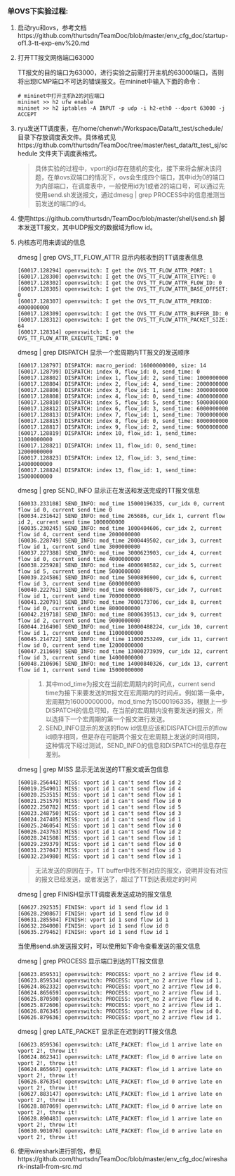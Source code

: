 ### 单OVS下实验过程:

1. 启动ryu和ovs，参考文档https://github.com/thurtsdn/TeamDoc/blob/master/env_cfg_doc/startup-of1.3-tt-exp-env%20.md

2. 打开TT报文网络端口63000

   TT报文的目的端口为63000，进行实验之前需打开主机的63000端口，否则将出现ICMP端口不可达的错误报文。在mininet中输入下面的命令：

   ```
   # mininet中打开主机h2的对应端口
   mininet >> h2 ufw enable
   mininet >> h2 iptables -A INPUT -p udp -i h2-eth0 --dport 63000 -j ACCEPT
   ```


3. ryu发送TT调度表，在/home/chenwh/Workspace/Data/tt_test/schedule/  目录下存放调度表文件。具体格式见https://github.com/thurtsdn/TeamDoc/tree/master/test_data/tt_test_sj/schedule 文件夹下调度表格式。

   > 具体实验的过程中，vport的id存在随机的变化，接下来将会解决该问题，在单ovs双端口的情况下，ovs会生成四个端口，其中id为0的端口为内部端口，在调度表中，一般使用id为1或者2的端口号，可以通过先使用send.sh发送报文，通过dmesg | grep PROCESS中的信息推测当前发送的端口的id。

4. 使用https://github.com/thurtsdn/TeamDoc/blob/master/shell/send.sh 脚本发送TT报文，其中UDP报文的数据域为flow id。

5. 内核态可用来调试的信息

   dmesg | grep OVS_TT_FLOW_ATTR 显示内核收到的TT调度表信息

   ```
   [60017.128294] openvswitch: I get the OVS_TT_FLOW_ATTR_PORT: 1
   [60017.128300] openvswitch: I get the OVS_TT_FLOW_ATTR_ETYPE: 0
   [60017.128302] openvswitch: I get the OVS_TT_FLOW_ATTR_FLOW_ID: 0
   [60017.128305] openvswitch: I get the OVS_TT_FLOW_ATTR_BASE_OFFSET: 0
   [60017.128307] openvswitch: I get the OVS_TT_FLOW_ATTR_PERIOD: 4000000000
   [60017.128309] openvswitch: I get the OVS_TT_FLOW_ATTR_BUFFER_ID: 0
   [60017.128312] openvswitch: I get the OVS_TT_FLOW_ATTR_PACKET_SIZE: 64
   [60017.128314] openvswitch: I get the OVS_TT_FLOW_ATTR_EXECUTE_TIME: 0
   ```

   dmesg | grep DISPATCH 显示一个宏周期内TT报文的发送顺序

   ```
   [60017.128797] DISPATCH: macro_period: 16000000000, size: 14
   [60017.128799] DISPATCH: index 0, flow_id: 0, send_time: 0
   [60017.128802] DISPATCH: index 1, flow_id: 2, send_time: 1000000000
   [60017.128804] DISPATCH: index 2, flow_id: 4, send_time: 2000000000
   [60017.128806] DISPATCH: index 3, flow_id: 1, send_time: 3000000000
   [60017.128808] DISPATCH: index 4, flow_id: 0, send_time: 4000000000
   [60017.128810] DISPATCH: index 5, flow_id: 5, send_time: 5000000000
   [60017.128812] DISPATCH: index 6, flow_id: 3, send_time: 6000000000
   [60017.128813] DISPATCH: index 7, flow_id: 1, send_time: 7000000000
   [60017.128815] DISPATCH: index 8, flow_id: 0, send_time: 8000000000
   [60017.128817] DISPATCH: index 9, flow_id: 2, send_time: 9000000000
   [60017.128819] DISPATCH: index 10, flow_id: 1, send_time: 11000000000
   [60017.128821] DISPATCH: index 11, flow_id: 0, send_time: 12000000000
   [60017.128823] DISPATCH: index 12, flow_id: 3, send_time: 14000000000
   [60017.128824] DISPATCH: index 13, flow_id: 1, send_time: 15000000000
   ```

   dmesg | grep SEND_INFO 显示正在发送和发送完成的TT报文信息

   ```
   [60033.233108] SEND_INFO: mod_time 15000196335, cur_idx 0, current flow id 0, current send time 0
   [60034.231642] SEND_INFO: mod_time 265686, cur_idx 1, current flow id 2, current send time 1000000000
   [60035.230245] SEND_INFO: mod_time 1000404606, cur_idx 2, current flow id 4, current send time 2000000000
   [60036.228749] SEND_INFO: mod_time 2000449502, cur_idx 3, current flow id 1, current send time 3000000000
   [60037.227388] SEND_INFO: mod_time 3000623903, cur_idx 4, current flow id 0, current send time 4000000000
   [60038.225928] SEND_INFO: mod_time 4000698582, cur_idx 5, current flow id 5, current send time 5000000000
   [60039.224586] SEND_INFO: mod_time 5000896900, cur_idx 6, current flow id 3, current send time 6000000000
   [60040.222761] SEND_INFO: mod_time 6000608075, cur_idx 7, current flow id 1, current send time 7000000000
   [60041.220791] SEND_INFO: mod_time 7000173706, cur_idx 8, current flow id 0, current send time 8000000000
   [60042.219718] SEND_INFO: mod_time 8000639513, cur_idx 9, current flow id 2, current send time 9000000000
   [60044.216490] SEND_INFO: mod_time 10000488224, cur_idx 10, current flow id 1, current send time 11000000000
   [60045.214722] SEND_INFO: mod_time 11000253249, cur_idx 11, current flow id 0, current send time 12000000000
   [60047.211669] SEND_INFO: mod_time 13000273939, cur_idx 12, current flow id 3, current send time 14000000000
   [60048.210696] SEND_INFO: mod_time 14000840326, cur_idx 13, current flow id 1, current send time 15000000000
   ```

   > 1. 其中mod_time为报文在当前宏周期内的时间点，current send time为接下来要发送的tt报文在宏周期内的时间点。例如第一条中，宏周期为16000000000，mod_time为15000196335，根据上一步DISPATCH的信息可知，在当前的宏周期内没有要发送的报文，所以选择下一个宏周期的第一个报文进行发送。
   > 2. SEND_INFO显示的发送的flow id信息应该和DISPATCH显示的flow id顺序相同，但是存在可能两个报文在宏周期上发送的时间相同，这种情况下经过测试，SEND_INFO的信息和DISPATCH的信息存在差别。

   dmesg | grep MISS 显示无法发送的TT报文或丢包信息

   ```
   [60018.256442] MISS: vport id 1 can't send flow id 2
   [60019.254901] MISS: vport id 1 can't send flow id 4
   [60020.253515] MISS: vport id 1 can't send flow id 1
   [60021.251579] MISS: vport id 1 can't send flow id 0
   [60022.250782] MISS: vport id 1 can't send flow id 5
   [60023.248750] MISS: vport id 1 can't send flow id 3
   [60024.247405] MISS: vport id 1 can't send flow id 1
   [60025.246054] MISS: vport id 1 can't send flow id 0
   [60026.243763] MISS: vport id 1 can't send flow id 2
   [60028.241508] MISS: vport id 1 can't send flow id 1
   [60029.239379] MISS: vport id 1 can't send flow id 0
   [60031.237047] MISS: vport id 1 can't send flow id 3
   [60032.234980] MISS: vport id 1 can't send flow id 1
   ```

   > 无法发送的原因在于，TT buffer中找不到对应的报文，说明并没有对应的报文已经发送，或者发送了，超过了TT到达表规定的时间

   dmesg | grep FINISH显示TT调度表发送成功的报文信息

   ```
   [60627.292535] FINISH: vport id 1 send flow id 1 
   [60628.290867] FINISH: vport id 1 send flow id 0 
   [60631.285504] FINISH: vport id 1 send flow id 1 
   [60632.284000] FINISH: vport id 1 send flow id 0 
   [60635.279462] FINISH: vport id 1 send flow id 1 
   ```

   当使用send.sh发送报文时，可以使用如下命令查看发送的报文信息

   dmesg | grep PROCESS 显示端口到达的TT报文信息

   ```
   [60623.859531] openvswitch: PROCESS: vport_no 2 arrive flow id 0.
   [60623.859534] openvswitch: PROCESS: vport_no 2 arrive flow id 1.
   [60624.862332] openvswitch: PROCESS: vport_no 2 arrive flow id 0.
   [60624.865659] openvswitch: PROCESS: vport_no 2 arrive flow id 1.
   [60625.870500] openvswitch: PROCESS: vport_no 2 arrive flow id 0.
   [60625.872606] openvswitch: PROCESS: vport_no 2 arrive flow id 1.
   [60626.876345] openvswitch: PROCESS: vport_no 2 arrive flow id 0.
   [60626.879636] openvswitch: PROCESS: vport_no 2 arrive flow id 1.
   ```

   dmesg | grep LATE_PACKET 显示正在迟到的TT报文信息

   ```
   [60623.859536] openvswitch: LATE_PACKET: flow_id 1 arrive late on vport 2!, throw it!
   [60624.862341] openvswitch: LATE_PACKET: flow_id 0 arrive late on vport 2!, throw it!
   [60624.865667] openvswitch: LATE_PACKET: flow_id 1 arrive late on vport 2!, throw it!
   [60626.876354] openvswitch: LATE_PACKET: flow_id 0 arrive late on vport 2!, throw it!
   [60627.883147] openvswitch: LATE_PACKET: flow_id 1 arrive late on vport 2!, throw it!
   [60628.887069] openvswitch: LATE_PACKET: flow_id 0 arrive late on vport 2!, throw it!
   [60628.890483] openvswitch: LATE_PACKET: flow_id 1 arrive late on vport 2!, throw it!
   [60630.901076] openvswitch: LATE_PACKET: flow_id 0 arrive late on vport 2!, throw it!
   ```

 6. 使用wireshark进行抓包，参见https://github.com/thurtsdn/TeamDoc/blob/master/env_cfg_doc/wireshark-install-from-src.md

